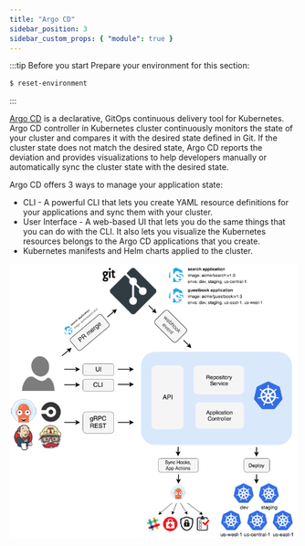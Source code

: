 ```yaml
---
title: "Argo CD"
sidebar_position: 3
sidebar_custom_props: { "module": true }
---
```


:::tip Before you start
Prepare your environment for this section:

```bash timeout=300 wait=30
$ reset-environment
```

:::

[Argo CD](https://argoproj.github.io/cd/) is a declarative, GitOps continuous delivery tool for Kubernetes. Argo CD controller in Kubernetes cluster continuously monitors the state of your cluster and compares it with the desired state defined in Git. If the cluster state does not match the desired state, Argo CD reports the deviation and provides visualizations to help developers manually or automatically sync the cluster state with the desired state.

Argo CD offers 3 ways to manage your application state:

- CLI - A powerful CLI that lets you create YAML resource definitions for your applications and sync them with your cluster.
- User Interface - A web-based UI that lets you do the same things that you can do with the CLI. It also lets you visualize the Kubernetes resources belongs to the Argo CD applications that you create.
- Kubernetes manifests and Helm charts applied to the cluster.

![argo-cd-architecture](assets/argo-cd-architecture.png)
